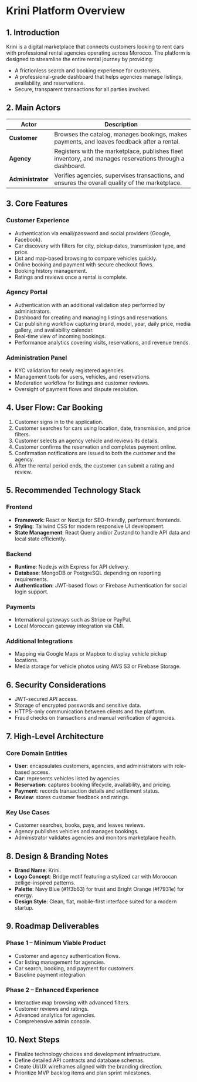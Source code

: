 # Krini Platform Overview

## 1. Introduction

Krini is a digital marketplace that connects customers looking to rent cars with professional rental agencies operating across Morocco. The platform is designed to streamline the entire rental journey by providing:

- A frictionless search and booking experience for customers.
- A professional-grade dashboard that helps agencies manage listings, availability, and reservations.
- Secure, transparent transactions for all parties involved.

## 2. Main Actors

| Actor | Description |
| --- | --- |
| **Customer** | Browses the catalog, manages bookings, makes payments, and leaves feedback after a rental. |
| **Agency** | Registers with the marketplace, publishes fleet inventory, and manages reservations through a dashboard. |
| **Administrator** | Verifies agencies, supervises transactions, and ensures the overall quality of the marketplace. |

## 3. Core Features

### Customer Experience
- Authentication via email/password and social providers (Google, Facebook).
- Car discovery with filters for city, pickup dates, transmission type, and price.
- List and map-based browsing to compare vehicles quickly.
- Online booking and payment with secure checkout flows.
- Booking history management.
- Ratings and reviews once a rental is complete.

### Agency Portal
- Authentication with an additional validation step performed by administrators.
- Dashboard for creating and managing listings and reservations.
- Car publishing workflow capturing brand, model, year, daily price, media gallery, and availability calendar.
- Real-time view of incoming bookings.
- Performance analytics covering visits, reservations, and revenue trends.

### Administration Panel
- KYC validation for newly registered agencies.
- Management tools for users, vehicles, and reservations.
- Moderation workflow for listings and customer reviews.
- Oversight of payment flows and dispute resolution.

## 4. User Flow: Car Booking

1. Customer signs in to the application.
2. Customer searches for cars using location, date, transmission, and price filters.
3. Customer selects an agency vehicle and reviews its details.
4. Customer confirms the reservation and completes payment online.
5. Confirmation notifications are issued to both the customer and the agency.
6. After the rental period ends, the customer can submit a rating and review.

## 5. Recommended Technology Stack

### Frontend
- **Framework**: React or Next.js for SEO-friendly, performant frontends.
- **Styling**: Tailwind CSS for modern responsive UI development.
- **State Management**: React Query and/or Zustand to handle API data and local state efficiently.

### Backend
- **Runtime**: Node.js with Express for API delivery.
- **Database**: MongoDB or PostgreSQL depending on reporting requirements.
- **Authentication**: JWT-based flows or Firebase Authentication for social login support.

### Payments
- International gateways such as Stripe or PayPal.
- Local Moroccan gateway integration via CMI.

### Additional Integrations
- Mapping via Google Maps or Mapbox to display vehicle pickup locations.
- Media storage for vehicle photos using AWS S3 or Firebase Storage.

## 6. Security Considerations

- JWT-secured API access.
- Storage of encrypted passwords and sensitive data.
- HTTPS-only communication between clients and the platform.
- Fraud checks on transactions and manual verification of agencies.

## 7. High-Level Architecture

### Core Domain Entities
- **User**: encapsulates customers, agencies, and administrators with role-based access.
- **Car**: represents vehicles listed by agencies.
- **Reservation**: captures booking lifecycle, availability, and pricing.
- **Payment**: records transaction details and settlement status.
- **Review**: stores customer feedback and ratings.

### Key Use Cases
- Customer searches, books, pays, and leaves reviews.
- Agency publishes vehicles and manages bookings.
- Administrator validates agencies and monitors marketplace health.

## 8. Design & Branding Notes

- **Brand Name**: Krini.
- **Logo Concept**: Bridge motif featuring a stylized car with Moroccan zellige-inspired patterns.
- **Palette**: Navy Blue (#1f3b63) for trust and Bright Orange (#f7931e) for energy.
- **Design Style**: Clean, flat, mobile-first interface suited for a modern startup.

## 9. Roadmap Deliverables

### Phase 1 – Minimum Viable Product
- Customer and agency authentication flows.
- Car listing management for agencies.
- Car search, booking, and payment for customers.
- Baseline payment integration.

### Phase 2 – Enhanced Experience
- Interactive map browsing with advanced filters.
- Customer reviews and ratings.
- Advanced analytics for agencies.
- Comprehensive admin console.

## 10. Next Steps

- Finalize technology choices and development infrastructure.
- Define detailed API contracts and database schemas.
- Create UI/UX wireframes aligned with the branding direction.
- Prioritize MVP backlog items and plan sprint milestones.
